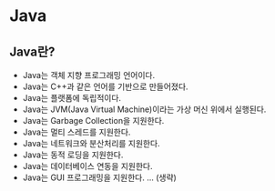 # Java

## Java란?

- Java는 객체 지향 프로그래밍 언어이다.
- Java는 C++과 같은 언어를 기반으로 만들어졌다.
- Java는 플랫폼에 독립적이다.
- Java는 JVM(Java Virtual Machine)이라는 가상 머신 위에서 실행된다.
- Java는 Garbage Collection을 지원한다.
- Java는 멀티 스레드를 지원한다.
- Java는 네트워크와 분산처리를 지원한다.
- Java는 동적 로딩을 지원한다.
- Java는 데이터베이스 연동을 지원한다.
- Java는 GUI 프로그래밍을 지원한다. ... (생략)
